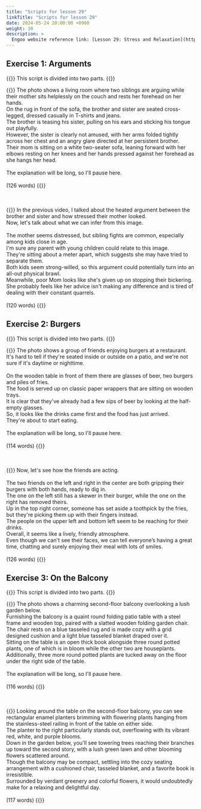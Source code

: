 ```yaml
---
title: "Scripts for lesson 29"
linkTitle: "Scripts for lesson 29"
date: 2024-05-24 20:00:00 +0900
weight: 30
description: >
  Engoo website reference link: [Lesson 29: Stress and Relaxation](https://engoo.com/app/lessons/describing-pictures-intermediate-describing-pictures-stress-and-relaxation/NzD7VkuPEeexG5uEAiobLQ?category_id=P_HriMOnEeifo0O-yMP42w&course_id=ZZasjsOnEeiHZVOMC0VfdA)
---
```


## Exercise 1: Arguments

{{<alert>}}
This script is divided into two parts.
{{</alert>}}

{{<card header="**1st script**">}}
The photo shows a living room where two siblings are arguing while their mother sits helplessly on the couch and rests her forehead on her hands. <br/>
On the rug in front of the sofa, the brother and sister are seated cross-legged, dressed casually in T-shirts and jeans. <br/>
The brother is teasing his sister, pulling on his ears and sticking his tongue out playfully.<br/>
However, the sister is clearly not amused, with her arms folded tightly across her chest and an angry glare directed at her persistent brother. <br/>
Their mom is sitting on a white two-seater sofa, leaning forward with her elbows resting on her knees and her hands pressed against her forehead as she hangs her head.<br/>
<br/>
The explanation will be long, so I'll pause here.<br/>
<br/>
(126 words)
{{</card>}}

　

{{<card header="**2nd script**">}}
In the previous video, I talked about the heated argument between the brother and sister and how stressed their mother looked. <br/>
Now, let's talk about what we can infer from this image.<br/>
<br/>
The mother seems distressed, but sibling fights are common, especially among kids close in age.<br/>
I'm sure any parent with young children could relate to this image.<br/>
They're sitting about a meter apart, which suggests she may have tried to separate them. <br/>
Both kids seem strong-willed, so this argument could potentially turn into an all-out physical brawl.<br/>
Meanwhile, poor Mom looks like she's given up on stopping their bickering. <br/>
She probably feels like her advice isn't making any difference and is tired of dealing with their constant quarrels.<br/>
<br/>
(120 words)
{{</card>}}


## Exercise 2: Burgers

{{<alert>}}
This script is divided into two parts.
{{</alert>}}

{{<card header="**1st script**">}}
The photo shows a group of friends enjoying burgers at a restaurant.<br/>
It's hard to tell if they're seated inside or outside on a patio, and we're not sure if it's daytime or nighttime.<br/>
<br/>
On the wooden table in front of them there are glasses of beer, two burgers and piles of fries. <br/>
The food is served up on classic paper wrappers that are sitting on wooden trays. <br/>
It is clear that they've already had a few sips of beer by looking at the half-empty glasses.<br/>
So, it looks like the drinks came first and the food has just arrived. <br/>
They're about to start eating.<br/>
<br/>
The explanation will be long, so I'll pause here.<br/>
<br/>
(114 words)
{{</card>}}

　

{{<card header="**2nd script**">}}
Now, let's see how the friends are acting.<br/>
<br/>
The two friends on the left and right in the center are both gripping their burgers with both hands, ready to dig in. <br/>
The one on the left still has a skewer in their burger, while the one on the right has removed theirs.<br/>
Up in the top right corner, someone has set aside a toothpick by the fries, but they're picking them up with their fingers instead.<br/>
The people on the upper left and bottom left seem to be reaching for their drinks.<br/>
Overall, it seems like a lively, friendly atmosphere. <br/>
Even though we can't see their faces, we can tell everyone’s having a great time, chatting and surely enjoying their meal with lots of smiles.<br/>
<br/>
(126 words)
{{</card>}}


## Exercise 3: On the Balcony

{{<alert>}}
This script is divided into two parts.
{{</alert>}}

{{<card header="**1st script**">}}
The photo shows a charming second-floor balcony overlooking a lush garden below. <br/>
Furnishing the balcony is a quaint round folding patio table with a steel frame and wooden top, paired with a slatted wooden folding garden chair. <br/>
The chair rests on a blue tasseled rug and is made cozy with a grid designed cushion and a light blue tasseled blanket draped over it. <br/>
Sitting on the table is an open thick book alongside three round potted plants, one of which is in bloom while the other two are houseplants.<br/>
Additionally, three more round potted plants are tucked away on the floor under the right side of the table.<br/>
<br/>
The explanation will be long, so I'll pause here.<br/>
<br/>
(116 words)
{{</card>}}

　

{{<card header="**2nd script**">}}
Looking around the table on the second-floor balcony, you can see rectangular enamel planters brimming with flowering plants hanging from the stainless-steel railing in front of the table on either side. <br/>
The planter to the right particularly stands out, overflowing with its vibrant red, white, and purple blooms. <br/>
Down in the garden below, you'll see towering trees reaching their branches up toward the second story, with a lush green lawn and other blooming flowers scattered around. <br/>
Though the balcony may be compact, settling into the cozy seating arrangement with a cushioned chair, tasseled blanket, and a favorite book is irresistible.<br/>
Surrounded by verdant greenery and colorful flowers, it would undoubtedly make for a relaxing and delightful day.<br/>
<br/>
(117 words)
{{</card>}}
